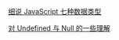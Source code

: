 [细说 JavaScript 七种数据类型](https://www.cnblogs.com/onepixel/p/5140944.html)

[对 Undefined 与 Null 的一些理解](https://www.cnblogs.com/onepixel/p/7337248.html)
<!--stackedit_data:
eyJoaXN0b3J5IjpbMjEyODI3MzgwMCwxOTY3MTkyMzc2XX0=
-->